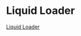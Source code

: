 # Liquid Loader

[Liquid Loader](https://www.youtube.com/watch?v=-w22_jL46vg&ab_channel=OnlineTutorials)